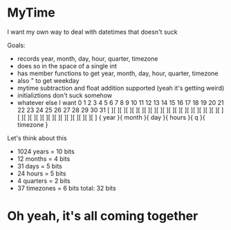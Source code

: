 # MyTime
I want my own way to deal with datetimes that doesn't suck

Goals: 
- records year, month, day, hour, quarter, timezone
- does so in the space of a single int
- has member functions to get year, month, day, hour, quarter, timezone
- also " to get weekday
- mytime subtraction and float addition supported (yeah it's getting weird)
- initializtions don't suck somehow
- whatever else I want
 0  1  2  3  4  5  6  7  8  9  10 11 12 13 14 15 16 17 18 19 20 21 22 23 24 25 26 27 28 29 30 31
[ ][ ][ ][ ][ ][ ][ ][ ][ ][ ][ ][ ][ ][ ][ ][ ][ ][ ][ ][ ][ ][ ][ ][ ][ ][ ][ ][ ][ ][ ][ ][ ]
{            year            }{   month  }{     day     }{    hours    }{ q  }{    timezone    }

Let's think about this
- 1024 years = 10 bits
- 12 months = 4 bits
- 31 days = 5 bits
- 24 hours = 5 bits
- 4 quarters = 2 bits
- 37 timezones = 6 bits
total: 32 bits 

# Oh yeah, it's all coming together